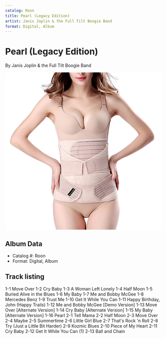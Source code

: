 ```yaml
---
catalog: Roon
title: Pearl (Legacy Edition)
artist: Janis Joplin & the Full Tilt Boogie Band
format: Digital, Album
---
```


# Pearl (Legacy Edition)

By Janis Joplin & the Full Tilt Boogie Band

![](../../assets/albumcovers/Janis_Joplin_and_the_Full_Tilt_Boogie_Band-Pearl_Legacy_Edition.png)

## Album Data

- Catalog #: Roon
- Format: Digital, Album


## Track listing


1-1 Move Over
1-2 Cry Baby
1-3 A Woman Left Lonely
1-4 Half Moon
1-5 Buried Alive in the Blues
1-6 My Baby
1-7 Me and Bobby McGee
1-8 Mercedes Benz
1-9 Trust Me
1-10 Get It While You Can
1-11 Happy Birthday, John (Happy Trails)
1-12 Me and Bobby McGee [Demo Version]
1-13 Move Over [Alternate Version]
1-14 Cry Baby [Alternate Version]
1-15 My Baby [Alternate Version]
1-16 Pearl
2-1 Tell Mama
2-2 Half Moon
2-3 Move Over
2-4 Maybe
2-5 Summertime
2-6 Little Girl Blue
2-7 That's Rock 'n Roll
2-8 Try (Just a Little Bit Harder)
2-9 Kozmic Blues
2-10 Piece of My Heart
2-11 Cry Baby
2-12 Get It While You Can (1)
2-13 Ball and Chain

